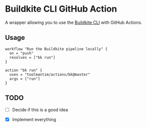 # Buildkite CLI GitHub Action

A wrapper allowing you to use the [Buildkite CLI](https://github.com/buildkite/cli) with GitHub Actions.

## Usage

```workflow
workflow "Run the Buildkite pipeline locally" {
  on = "push"
  resolves = ["bk run"]
}

action "bk run" {
  uses = "toolmantim/actions/bk@master"
  args = ["run"]
}
```

## TODO

- [ ] Decide if this is a good idea
- [x] Implement everything

